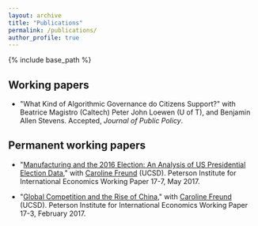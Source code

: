 ```yaml
---
layout: archive
title: "Publications"
permalink: /publications/
author_profile: true
---
```


{% include base_path %}


Working papers
-----

* "What Kind of Algorithmic Governance do Citizens Support?" with Beatrice Magistro (Caltech) Peter John Loewen (U of T), and Benjamin Allen Stevens. Accepted, *Journal of Public Policy*.

Permanent working papers
-----

* "[Manufacturing and the 2016 Election: An Analysis of US Presidential Election Data](https://www.piie.com/publications/working-papers/manufacturing-and-2016-election)," with [Caroline Freund](https://gps.ucsd.edu/faculty-directory/caroline-freund.html) (UCSD). Peterson Institute for International Economics Working Paper 17-7, May 2017.

* "[Global Competition and the Rise of China](https://www.piie.com/publications/working-papers/global-competition-and-rise-china)," with [Caroline Freund](https://gps.ucsd.edu/faculty-directory/caroline-freund.html) (UCSD). Peterson Institute for International Economics Working Paper 17-3, February 2017.